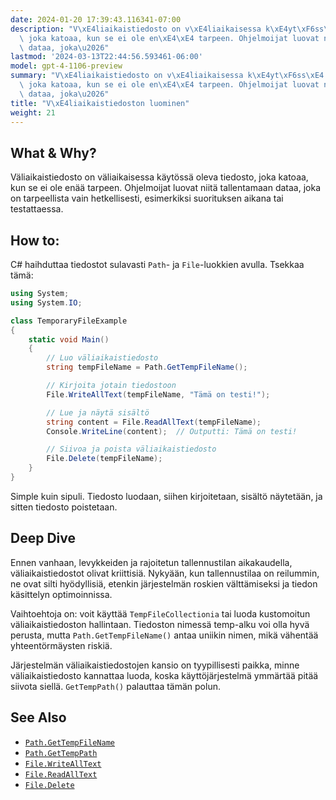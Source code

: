 ```yaml
---
date: 2024-01-20 17:39:43.116341-07:00
description: "V\xE4liaikaistiedosto on v\xE4liaikaisessa k\xE4yt\xF6ss\xE4 oleva tiedosto,\
  \ joka katoaa, kun se ei ole en\xE4\xE4 tarpeen. Ohjelmoijat luovat niit\xE4 tallentamaan\
  \ dataa, joka\u2026"
lastmod: '2024-03-13T22:44:56.593461-06:00'
model: gpt-4-1106-preview
summary: "V\xE4liaikaistiedosto on v\xE4liaikaisessa k\xE4yt\xF6ss\xE4 oleva tiedosto,\
  \ joka katoaa, kun se ei ole en\xE4\xE4 tarpeen. Ohjelmoijat luovat niit\xE4 tallentamaan\
  \ dataa, joka\u2026"
title: "V\xE4liaikaistiedoston luominen"
weight: 21
---
```


## What & Why?
Väliaikaistiedosto on väliaikaisessa käytössä oleva tiedosto, joka katoaa, kun se ei ole enää tarpeen. Ohjelmoijat luovat niitä tallentamaan dataa, joka on tarpeellista vain hetkellisesti, esimerkiksi suorituksen aikana tai testattaessa.

## How to:
C# haihduttaa tiedostot sulavasti `Path`- ja `File`-luokkien avulla. Tsekkaa tämä:

```csharp
using System;
using System.IO;

class TemporaryFileExample
{
    static void Main()
    {
        // Luo väliaikaistiedosto
        string tempFileName = Path.GetTempFileName();

        // Kirjoita jotain tiedostoon
        File.WriteAllText(tempFileName, "Tämä on testi!");

        // Lue ja näytä sisältö
        string content = File.ReadAllText(tempFileName);
        Console.WriteLine(content);  // Outputti: Tämä on testi!

        // Siivoa ja poista väliaikaistiedosto
        File.Delete(tempFileName);
    }
}
```

Simple kuin sipuli. Tiedosto luodaan, siihen kirjoitetaan, sisältö näytetään, ja sitten tiedosto poistetaan.

## Deep Dive
Ennen vanhaan, levykkeiden ja rajoitetun tallennustilan aikakaudella, väliaikaistiedostot olivat kriittisiä. Nykyään, kun tallennustilaa on reilummin, ne ovat silti hyödyllisiä, etenkin järjestelmän roskien välttämiseksi ja tiedon käsittelyn optimoinnissa.

Vaihtoehtoja on: voit käyttää `TempFileCollectionia` tai luoda kustomoitun väliaikaistiedoston hallintaan. Tiedoston nimessä temp-alku voi olla hyvä perusta, mutta `Path.GetTempFileName()` antaa uniikin nimen, mikä vähentää yhteentörmäysten riskiä.

Järjestelmän väliaikaistiedostojen kansio on tyypillisesti paikka, minne väliaikaistiedosto kannattaa luoda, koska käyttöjärjestelmä ymmärtää pitää siivota siellä. `GetTempPath()` palauttaa tämän polun. 

## See Also
- [`Path.GetTempFileName`](https://docs.microsoft.com/en-us/dotnet/api/system.io.path.gettempfilename)
- [`Path.GetTempPath`](https://docs.microsoft.com/en-us/dotnet/api/system.io.path.gettemppath)
- [`File.WriteAllText`](https://docs.microsoft.com/en-us/dotnet/api/system.io.file.writealltext)
- [`File.ReadAllText`](https://docs.microsoft.com/en-us/dotnet/api/system.io.file.readalltext)
- [`File.Delete`](https://docs.microsoft.com/en-us/dotnet/api/system.io.file.delete)
